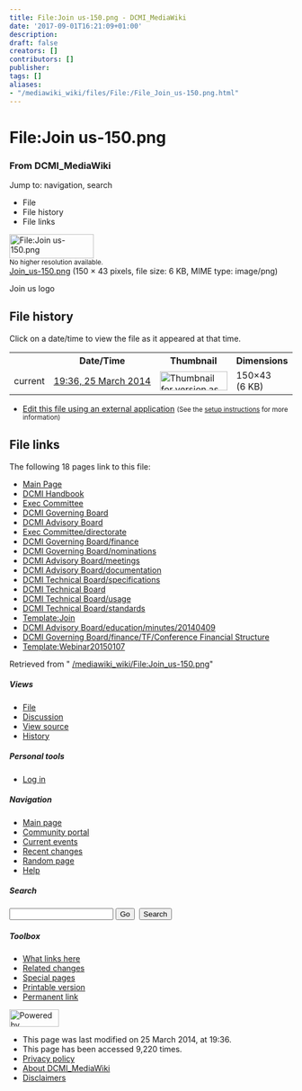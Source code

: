 ```yaml
---
title: File:Join us-150.png - DCMI_MediaWiki
date: '2017-09-01T16:21:09+01:00'
description: 
draft: false
creators: []
contributors: []
publisher: 
tags: []
aliases:
- "/mediawiki_wiki/files/File:/File_Join_us-150.png.html"
---
```


<a id="top"></a>
# File:Join us-150.png

### From DCMI\_MediaWiki

Jump to: navigation, search
<!-- start content -->
- File
- File history
- File links

 [<img alt="File:Join us-150.png" src="/images/c/c5/Join_us-150.png" width="150" height="43">](/mediawiki_wiki/files/Join_us-150.png)  
<small>No higher resolution available.</small>  
 [Join\_us-150.png](/images/c/c5/Join_us-150.png)‎ (150 × 43 pixels, file size: 6 KB, MIME type: image/png)

Join us logo

<!-- 
NewPP limit report
Preprocessor node count: 1/1000000
Post-expand include size: 0/2097152 bytes
Template argument size: 0/2097152 bytes
Expensive parser function count: 0/100
-->
## File history

Click on a date/time to view the file as it appeared at that time.

<table class="wikitable filehistory">
  <tr>
    <td></td>
    <th>Date/Time</th>
    <th>Thumbnail</th>
    <th>Dimensions</th>
    <th>User</th>
    <th>Comment</th>
  </tr>
  <tr>
    <td>current</td>
    <td class="filehistory-selected" style="white-space: nowrap;"><a href="/mediawiki_wiki/files/Join_us-150.png">19:36, 25 March 2014</a></td>
    <td><a href="/images/c/c5/Join_us-150.png"><img alt="Thumbnail for version as of 19:36, 25 March 2014" src="/images/c/c5/Join_us-150.png" width="120" height="34"></a></td>
    <td>150×43 <span style="white-space: nowrap;">(6 KB)</span>
    </td>
    <td>
      <a href="/index.php?title=User:StuartSutton&amp;action=edit&amp;redlink=1" class="new mw-userlink" title="User:StuartSutton (page does not exist)">StuartSutton</a> <span style="white-space: nowrap;"> <span class="mw-usertoollinks">(<a href="/index.php?title=User_talk:StuartSutton&amp;action=edit&amp;redlink=1" class="new" title="User talk:StuartSutton (page does not exist)">Talk</a> | <a href="/index.php/Special:Contributions/StuartSutton" title="Special:Contributions/StuartSutton">contribs</a>)</span></span>
    </td>
    <td> <span class="comment">(Join us logo)</span>
    </td>
  </tr>
</table>

  

- [Edit this file using an external application](/index.php?title=File:Join_us-150.png&action=edit&externaledit=true&mode=file "File:Join us-150.png") <small>(See the <a href="http://www.mediawiki.org/wiki/Manual:External_editors" class="external text" rel="nofollow">setup instructions</a> for more information)</small>

## File links

The following 18 pages link to this file:

- [Main Page](/index.php/Main_Page "Main Page")
- [DCMI Handbook](/index.php/DCMI_Handbook "DCMI Handbook")
- [Exec Committee](/index.php/Exec_Committee "Exec Committee")
- [DCMI Governing Board](/index.php/DCMI_Governing_Board "DCMI Governing Board")
- [DCMI Advisory Board](/index.php/DCMI_Advisory_Board "DCMI Advisory Board")
- [Exec Committee/directorate](/index.php/Exec_Committee/directorate "Exec Committee/directorate")
- [DCMI Governing Board/finance](/index.php/DCMI_Governing_Board/finance "DCMI Governing Board/finance")
- [DCMI Governing Board/nominations](/index.php/DCMI_Governing_Board/nominations "DCMI Governing Board/nominations")
- [DCMI Advisory Board/meetings](/index.php/DCMI_Advisory_Board/meetings "DCMI Advisory Board/meetings")
- [DCMI Advisory Board/documentation](/index.php/DCMI_Advisory_Board/documentation "DCMI Advisory Board/documentation")
- [DCMI Technical Board/specifications](/index.php/DCMI_Technical_Board/specifications "DCMI Technical Board/specifications")
- [DCMI Technical Board](/index.php/DCMI_Technical_Board "DCMI Technical Board")
- [DCMI Technical Board/usage](/index.php/DCMI_Technical_Board/usage "DCMI Technical Board/usage")
- [DCMI Technical Board/standards](/index.php/DCMI_Technical_Board/standards "DCMI Technical Board/standards")
- [Template:Join](/index.php/Template:Join "Template:Join")
- [DCMI Advisory Board/education/minutes/20140409](/index.php/DCMI_Advisory_Board/education/minutes/20140409 "DCMI Advisory Board/education/minutes/20140409")
- [DCMI Governing Board/finance/TF/Conference Financial Structure](/index.php/DCMI_Governing_Board/finance/TF/Conference_Financial_Structure "DCMI Governing Board/finance/TF/Conference Financial Structure")
- [Template:Webinar20150107](/index.php/Template:Webinar20150107 "Template:Webinar20150107")

Retrieved from " [/mediawiki_wiki/File:Join\_us-150.png](/mediawiki_wiki/files/File:/File:Join_us-150.png.html)"

<!-- end content -->

##### Views

- [File](/mediawiki_wiki/files/File:/File:Join_us-150.png.html "View the file page [c]")
- [Discussion](/index.php?title=File_talk:Join_us-150.png&action=edit&redlink=1 "Discussion about the content page [t]")
- [View source](/index.php?title=File:Join_us-150.png&action=edit "This page is protected.
You can view its source [e]")
- [History](/index.php?title=File:Join_us-150.png&action=history "Past revisions of this page [h]")

##### Personal tools

- [Log in](/index.php?title=Special:UserLogin&returnto=File:Join_us-150.png "You are encouraged to log in; however, it is not mandatory [o]")

<script type="text/javascript"> if (window.isMSIE55) fixalpha(); </script>

##### Navigation

- [Main page](/index.php/Main_Page "Visit the main page [z]")
- [Community portal](/index.php/DCMI_MediaWiki:Community_portal "About the project, what you can do, where to find things")
- [Current events](/index.php/DCMI_MediaWiki:Current_events "Find background information on current events")
- [Recent changes](/index.php/Special:RecentChanges "The list of recent changes in the wiki [r]")
- [Random page](/index.php/Special:Random "Load a random page [x]")
- [Help](/index.php/Help:Contents "The place to find out")

##### <label for="searchInput">Search</label>

<form action="/index.php" id="searchform">
				<input type="hidden" name="title" value="Special:Search">
				<input id="searchInput" title="Search DCMI_MediaWiki" accesskey="f" type="search" name="search">
				<input type="submit" name="go" class="searchButton" id="searchGoButton" value="Go" title="Go to a page with this exact name if exists"> 
				<input type="submit" name="fulltext" class="searchButton" id="mw-searchButton" value="Search" title="Search the pages for this text">
			</form>

##### Toolbox

- [What links here](/index.php/Special:WhatLinksHere/File:Join_us-150.png "List of all wiki pages that link here [j]")
- [Related changes](/index.php/Special:RecentChangesLinked/File:Join_us-150.png "Recent changes in pages linked from this page [k]")
- [Special pages](/index.php/Special:SpecialPages "List of all special pages [q]")
- [Printable version](/index.php?title=File:Join_us-150.png&printable=yes "Printable version of this page [p]")
- [Permanent link](/index.php?title=File:Join_us-150.png&oldid=7259 "Permanent link to this revision of the page")

<!-- end of the left (by default at least) column -->

 [<img src="/skins/common/images/poweredby_mediawiki_88x31.png" height="31" width="88" alt="Powered by MediaWiki">](http://www.mediawiki.org/)

- This page was last modified on 25 March 2014, at 19:36.
- This page has been accessed 9,220 times.
- [Privacy policy](/index.php/DCMI_MediaWiki:Privacy_policy "DCMI MediaWiki:Privacy policy")
- [About DCMI\_MediaWiki](/index.php/DCMI_MediaWiki:About "DCMI MediaWiki:About")
- [Disclaimers](/index.php/DCMI_MediaWiki:General_disclaimer "DCMI MediaWiki:General disclaimer")

<script>if (window.runOnloadHook) runOnloadHook();</script><!-- Served in 0.468 secs. -->
